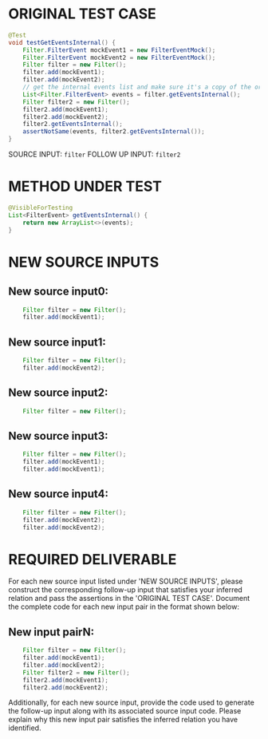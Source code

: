 # ORIGINAL TEST CASE
```java
@Test
void testGetEventsInternal() {
    Filter.FilterEvent mockEvent1 = new FilterEventMock();
    Filter.FilterEvent mockEvent2 = new FilterEventMock();
    Filter filter = new Filter();
    filter.add(mockEvent1);
    filter.add(mockEvent2);
    // get the internal events list and make sure it's a copy of the original list
    List<Filter.FilterEvent> events = filter.getEventsInternal();
    Filter filter2 = new Filter();
    filter2.add(mockEvent1);
    filter2.add(mockEvent2);
    filter2.getEventsInternal();
    assertNotSame(events, filter2.getEventsInternal());
}

```
SOURCE INPUT: `filter`
FOLLOW UP INPUT: `filter2`


# METHOD UNDER TEST
```java
@VisibleForTesting
List<FilterEvent> getEventsInternal() {
    return new ArrayList<>(events);
}

```


# NEW SOURCE INPUTS
## New source input0:
```java
    Filter filter = new Filter();
    filter.add(mockEvent1);
```

## New source input1:
```java
    Filter filter = new Filter();
    filter.add(mockEvent2);
```

## New source input2:
```java
    Filter filter = new Filter();
```

## New source input3:
```java
    Filter filter = new Filter();
    filter.add(mockEvent1);
    filter.add(mockEvent1);
```

## New source input4:
```java
    Filter filter = new Filter();
    filter.add(mockEvent2);
    filter.add(mockEvent2);
```



# REQUIRED DELIVERABLE
For each new source input listed under 'NEW SOURCE INPUTS', please construct the corresponding follow-up input that satisfies your inferred relation and pass the assertions in the 'ORIGINAL TEST CASE'. Document the complete code for each new input pair in the format shown below:
## New input pairN:
```java
    Filter filter = new Filter();
    filter.add(mockEvent1);
    filter.add(mockEvent2);
    Filter filter2 = new Filter();
    filter2.add(mockEvent1);
    filter2.add(mockEvent2);
```

Additionally, for each new source input, provide the code used to generate the follow-up input along with its associated source input code. Please explain why this new input pair satisfies the inferred relation you have identified.